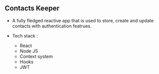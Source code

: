 ## Contacts Keeper

- A fully fledged reactive app that is used to store, create and update contacts with authentication featrues.

- Tech stack :
  - React
  - Node JS
  - Context system
  - Hooks
  - JWT
